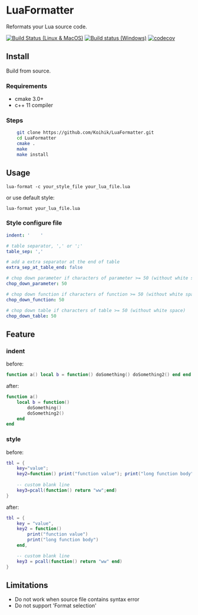# LuaFormatter

Reformats your Lua source code.

[![Build Status (Linux & MacOS)](https://travis-ci.org/Koihik/LuaFormatter.svg?branch=master)](https://travis-ci.org/Koihik/LuaFormatter)
[![Build status (Windows)](https://ci.appveyor.com/api/projects/status/to7uvpkdgj96aumg/branch/master?svg=true)](https://ci.appveyor.com/project/Koihik/luaformatter/branch/master)
[![codecov](https://codecov.io/gh/Koihik/LuaFormatter/branch/master/graph/badge.svg)](https://codecov.io/gh/Koihik/LuaFormatter)

## Install
Build from source.

### Requirements
* cmake 3.0+
* c++ 11 compiler

### Steps
```bash
    git clone https://github.com/Koihik/LuaFormatter.git
    cd LuaFormatter
    cmake .
    make
    make install
```

## Usage
`lua-format -c your_style_file your_lua_file.lua`

or use default style:

`lua-format your_lua_file.lua`

### Style configure file
```yml
indent: '    '

# table separator, ',' or ';'
table_sep: ','

# add a extra separator at the end of table
extra_sep_at_table_end: false

# chop down parameter if characters of parameter >= 50 (without white space)
chop_down_parameter: 50

# chop down function if characters of function >= 50 (without white space)
chop_down_function: 50

# chop down table if characters of table >= 50 (without white space)
chop_down_table: 50
```

## Feature

### indent
before:
```lua
function a() local b = function() doSomething() doSomething2() end end
```

after:
```lua
function a()
    local b = function()
        doSomething()
        doSomething2()
    end
end

```

### style
before:
```lua
tbl = {
    key="value";
    key2=function() print("function value"); print("long function body"); end;
    
    -- custom blank line
    key3=pcall(function() return "ww";end)
}
```

after:
```lua
tbl = {
    key = "value",
    key2 = function()
        print("function value")
        print("long function body")
    end,

    -- custom blank line
    key3 = pcall(function() return "ww" end)
}

```

## Limitations

* Do not work when source file contains syntax error
* Do not support 'Format selection'
